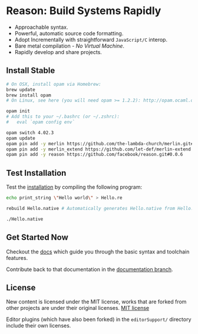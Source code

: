 
Reason: Build Systems Rapidly
=========================================

- Approachable syntax.
- Powerful, automatic source code formatting.
- Adopt Incrementally with straightforward `JavaScript/C` interop.
- Bare metal compilation - *No Virtual Machine*.
- Rapidly develop and share projects.

Install Stable
----------

```sh
# On OSX, install opam via Homebrew:
brew update
brew install opam
# On Linux, see here (you will need opam >= 1.2.2): http://opam.ocaml.org/doc/Install.html

opam init
# Add this to your ~/.bashrc (or ~/.zshrc):
#   eval `opam config env`

opam switch 4.02.3
opam update
opam pin add -y merlin https://github.com/the-lambda-church/merlin.git#reason-0.0.1
opam pin add -y merlin_extend https://github.com/let-def/merlin-extend.git#reason-0.0.1
opam pin add -y reason https://github.com/facebook/reason.git#0.0.6

```

Test Installation
----------

Test the [installation](#install-stable) by compiling the following program:


```sh
echo print_string \"Hello world\" > Hello.re

rebuild Hello.native # Automatically generates Hello.native from Hello.re

./Hello.native

```

Get Started Now
---------------
Checkout the [docs](http://facebook.github.io/reason) which guide you through the basic syntax and toolchain features.

Contribute back to that documentation in the [documentation branch](https://github.com/facebook/reason/tree/gh-pages).



License
-------

New content is licensed under the MIT license, works that are forked from other
projects are under their original licenses.
[MIT license](LICENSE.txt)

Editor plugins (which have also been forked) in the `editorSupport/` directory
include their own licenses.
